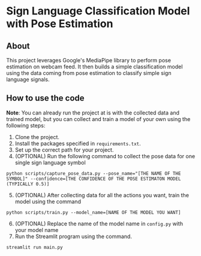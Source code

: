 # Sign Language Classification Model with Pose Estimation

## About

This project leverages Google's MediaPipe library to perform pose estimation on webcam feed.
It then builds a simple classification model using the data coming from pose estimation to classify simple sign
language signals.

## How to use the code

**Note**: You can already run the project at is with the collected data and trained model, but you can collect and train a model of your own using the following steps:

1) Clone the project.
2) Install the packages specified in ```requirements.txt```.
3) Set up the correct path for your project.
4) (OPTIONAL) Run the following command to collect the pose data for one single sign language symbol
```
python scripts/capture_pose_data.py --pose_name="[THE NAME OF THE SYMBOL]" --confidence=[THE CONFIDENCE OF THE POSE ESTIMATON MODEL (TYPICALLY 0.5)]
```
5) (OPTIONAL) After collecting data for all the actions you want, train the model using the command
```
python scripts/train.py --model_name=[NAME OF THE MODEL YOU WANT] 
```
6) (OPTIONAL) Replace the name of the model name in ```config.py``` with your model name 
7) Run the Streamlit program using the command.
```
streamlit run main.py
```